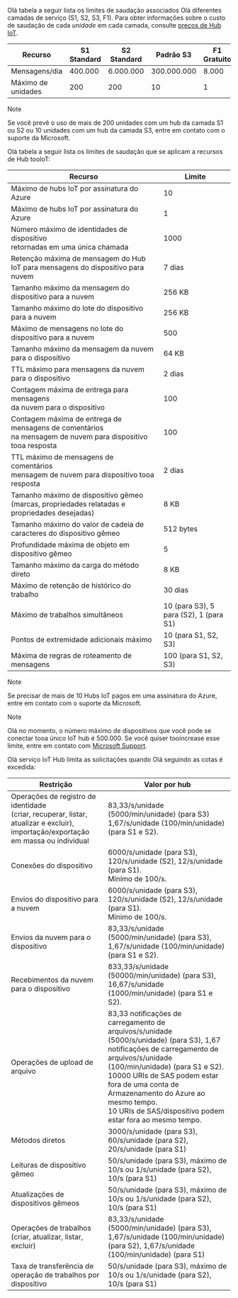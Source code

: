 Olá tabela a seguir lista os limites de saudação associados Olá diferentes camadas de serviço (S1, S2, S3, F1). Para obter informações sobre o custo de saudação de cada *unidade* em cada camada, consulte [preços de Hub IoT](https://azure.microsoft.com/pricing/details/iot-hub/).

| Recurso | S1 Standard | S2 Standard | Padrão S3 | F1 Gratuito |
| --- | --- | --- | --- | --- |
| Mensagens/dia |400.000 |6.000.000 |300.000.000 |8.000 |
| Máximo de unidades |200 |200 |10 |1 |

> [!NOTE]
> Se você prevê o uso de mais de 200 unidades com um hub da camada S1 ou S2 ou 10 unidades com um hub da camada S3, entre em contato com o suporte da Microsoft.
> 
> 

Olá tabela a seguir lista os limites de saudação que se aplicam a recursos de Hub tooIoT:

| Recurso | Limite |
| --- | --- |
| Máximo de hubs IoT por assinatura do Azure |10 |
| Máximo de hubs IoT por assinatura do Azure |1 |
| Número máximo de identidades de dispositivo<br/> retornadas em uma única chamada |1000 |
| Retenção máxima de mensagem do Hub IoT para mensagens do dispositivo para nuvem |7 dias |
| Tamanho máximo da mensagem do dispositivo para a nuvem |256 KB |
| Tamanho máximo do lote do dispositivo para a nuvem |256 KB |
| Máximo de mensagens no lote do dispositivo para a nuvem |500 |
| Tamanho máximo da mensagem da nuvem para o dispositivo |64 KB |
| TTL máximo para mensagens da nuvem para o dispositivo |2 dias |
| Contagem máxima de entrega para mensagens  <br/> da nuvem para o dispositivo |100 |
| Contagem máxima de entrega de mensagens de comentários  <br/> na mensagem de nuvem para dispositivo tooa resposta |100 |
| TTL máximo de mensagens de comentários  <br/> mensagem de nuvem para dispositivo tooa resposta |2 dias |
| Tamanho máximo de dispositivo gêmeo <br/> (marcas, propriedades relatadas e propriedades desejadas) | 8 KB |
| Tamanho máximo do valor de cadeia de caracteres do dispositivo gêmeo | 512 bytes |
| Profundidade máxima de objeto em dispositivo gêmeo | 5 |
| Tamanho máximo da carga do método direto | 8 KB |
| Máximo de retenção de histórico do trabalho | 30 dias |
| Máximo de trabalhos simultâneos | 10 (para S3), 5 para (S2), 1 (para S1) |
| Pontos de extremidade adicionais máximo | 10 (para S1, S2, S3) |
| Máxima de regras de roteamento de mensagens | 100 (para S1, S2, S3) |


> [!NOTE]
> Se precisar de mais de 10 Hubs IoT pagos em uma assinatura do Azure, entre em contato com o suporte da Microsoft.


> [!NOTE]
> Olá no momento, o número máximo de dispositivos que você pode se conectar tooa único IoT hub é 500.000. Se você quiser tooincrease esse limite, entre em contato com [Microsoft Support](https://azure.microsoft.com/en-us/support/options/).

Olá serviço IoT Hub limita as solicitações quando Olá seguindo as cotas é excedida:

| Restrição | Valor por hub |
| --- | --- |
| Operações de registro de identidade <br/> (criar, recuperar, listar, atualizar e excluir), <br/> importação/exportação em massa ou individual |83,33/s/unidade (5000/min/unidade) (para S3) <br/> 1,67/s/unidade (100/min/unidade) (para S1 e S2). |
| Conexões do dispositivo |6000/s/unidade (para S3), 120/s/unidade (S2), 12/s/unidade (para S1). <br/>Mínimo de 100/s. |
| Envios do dispositivo para a nuvem |6000/s/unidade (para S3), 120/s/unidade (S2), 12/s/unidade (para S1). <br/>Mínimo de 100/s. |
| Envios da nuvem para o dispositivo | 83,33/s/unidade (5000/min/unidade) (para S3), 1,67/s/unidade (100/min/unidade) (para S1 e S2). |
| Recebimentos da nuvem para o dispositivo |833,33/s/unidade (50000/min/unidade) (para S3), 16,67/s/unidade (1000/min/unidade) (para S1 e S2). |
| Operações de upload de arquivo |83,33 notificações de carregamento de arquivos/s/unidade (5000/s/unidade) (para S3), 1,67 notificações de carregamento de arquivos/s/unidade (100/min/unidade) (para S1 e S2). <br/> 10000 URIs de SAS podem estar fora de uma conta de Armazenamento do Azure ao mesmo tempo.<br/> 10 URIs de SAS/dispositivo podem estar fora ao mesmo tempo. |
| Métodos diretos | 3000/s/unidade (para S3), 60/s/unidade (para S2), 20/s/unidade (para S1) |
| Leituras de dispositivo gêmeo | 50/s/unidade (para S3), máximo de 10/s ou 1/s/unidade (para S2), 10/s (para S1) |
| Atualizações de dispositivos gêmeos | 50/s/unidade (para S3), máximo de 10/s ou 1/s/unidade (para S2), 10/s (para S1) |
| Operações de trabalhos <br/> (criar, atualizar, listar, excluir) | 83,33/s/unidade (5000/min/unidade) (para S3), 1,67/s/unidade (100/min/unidade) (para S2), 1,67/s/unidade (100/min/unidade) (para S1) |
| Taxa de transferência de operação de trabalhos por dispositivo | 50/s/unidade (para S3), máximo de 10/s ou 1/s/unidade (para S2), 10/s (para S1) |
